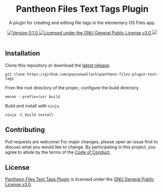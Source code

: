 <div align="center">
  <h1>Pantheon Files Text Tags Plugin</h1>
  <p>A plugin for creating and editing file tags in the elementary OS Files app.</p>
  <a href="https://github.com/paysonwallach/pantheon-files-plugin-text-tags/releases/latest">
    <img alt="Version 0.1.0" src="https://img.shields.io/badge/version-0.1.0-red.svg?cacheSeconds=2592000&style=flat-square" />
  </a>
  <a href="https://github.com/paysonwallach/pantheon-files-plugin-text-tags/blob/master/LICENSE" target="\_blank">
    <img alt="Licensed under the GNU General Public License v3.0" src="https://img.shields.io/github/license/paysonwallach/pantheon-files-plugin-text-tags?style=flat-square" />
  <a href=https://buymeacoffee.com/paysonwallach>
    <img src=https://img.shields.io/badge/donate-Buy%20me%20a%20coffe-yellow?style=flat-square>
  </a>
  <br>
  <br>
</div>

## Installation

Clone this repository or download the [latest release](https://github.com/paysonwallach/pantheon-files-plugin-text-tags/releases/latest).

```shell
git clone https://github.com/paysonwallach/pantheon-files-plugin-text-tags
```

From the root directory of the projec, configure the build directory.

```shell
meson --prefix=/usr build
```

Build and install with `ninja`.

```shell
ninja -C build install
```

## Contributing

Pull requests are welcome! For major changes, please open an issue first to discuss what you would like to change. By participating in this project, you agree to abide by the terms of the [Code of Conduct](https://github.com/paysonwallach/pantheon-files-plugin-text-tags/blob/master/CODE_OF_CONDUCT.md).

## License

[Pantheon Files Text Tags Plugin](https://github.com/paysonwallach/pantheon-files-plugin-text-tags) is licensed under the [GNU General Public License v3.0](https://github.com/paysonwallach/pantheon-files-plugin-text-tags/blob/master/LICENSE).
